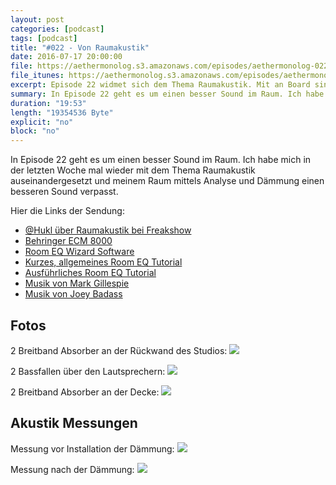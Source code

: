 ```yaml
---
layout: post
categories: [podcast]
tags: [podcast]
title: "#022 - Von Raumakustik"
date: 2016-07-17 20:00:00
file: https://aethermonolog.s3.amazonaws.com/episodes/aethermonolog-022.mp3
file_itunes: https://aethermonolog.s3.amazonaws.com/episodes/aethermonolog-022.m4a
excerpt: Episode 22 widmet sich dem Thema Raumakustik. Mit an Board sind ein paar Vorher/Nachher Hörbeispiele aus meinem neuen Studio.
summary: In Episode 22 geht es um einen besser Sound im Raum. Ich habe mich in der letzten Woche mal wieder mit dem Thema Raumakustik auseinandergesetzt und meinem Raum mittels Analyse und Dämmung einen besseren Sound verpasst. Hier die Links der Sendung<br /> <a href="http://freakshow.fm/page/2#t=1:58:56.457">@Hukl über Raumakustik bei Freakshow</a><br /> <a href="http://www.thomann.de/de/behringer_ecm_8000.htm?ref=search_prv_1_2">Behringer ECM 8000</a><br /> <a href="http://www.roomeqwizard.com/">Room EQ Wizard Software</a><br /> <a href="https://www.youtube.com/watch?v=e4uSR3cUUSY">Kurzes Room EQ Wizard Tutorial</a><br /> <a href="https://www.youtube.com/watch?v=lM99RB4gt8o">Ausführliches Room EQ Wizard Tutorial</a><br /> <a href="http://gillespie.de/">"Light at the End" von Mark Gillespie</a><br /> <a href="https://itunes.apple.com/de/artist/joey-bada$$/id577261450">Paper Trails von Joey Badass</a><br /> Die Bilder zur Sendung findest du auf <a href="http://aethermonolog.de">aethermonolog.de</a>
duration: "19:53"
length: "19354536 Byte"
explicit: "no"
block: "no"
---
```


In Episode 22 geht es um einen besser Sound im Raum. Ich habe mich in der letzten Woche mal wieder mit dem Thema Raumakustik auseinandergesetzt und meinem Raum mittels Analyse und Dämmung einen besseren Sound verpasst.

Hier die Links der Sendung:

* [@Hukl über Raumakustik bei Freakshow](http://freakshow.fm/page/2#t=1:58:56.457)
* [Behringer ECM 8000](http://www.thomann.de/de/behringer_ecm_8000.htm?ref=search_prv_1_2)
* [Room EQ Wizard Software](http://www.roomeqwizard.com/)
* [Kurzes, allgemeines Room EQ Tutorial](https://www.youtube.com/watch?v=e4uSR3cUUSY)
* [Ausführliches Room EQ Tutorial](https://www.youtube.com/watch?v=lM99RB4gt8o)
* [Musik von Mark Gillespie](http://gillespie.de/)
* [Musik von Joey Badass](https://itunes.apple.com/de/artist/joey-bada$$/id577261450)

## Fotos

2 Breitband Absorber an der Rückwand des Studios:
![]({{site.url}}/images/content/aem022-wand.jpg)

2 Bassfallen über den Lautsprechern:
![]({{site.url}}/images/content/aem022-bassfalle.jpg)

2 Breitband Absorber an der Decke:
![]({{site.url}}/images/content/aem022-decke.jpg)

## Akustik Messungen

Messung vor Installation der Dämmung:
![]({{site.url}}/images/content/aem022-messung-vorher.png)

Messung nach der Dämmung:
![]({{site.url}}/images/content/aem022-messung-nachher.png)
